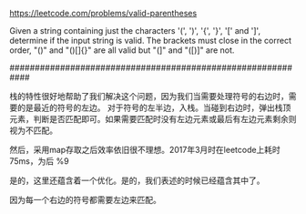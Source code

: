 https://leetcode.com/problems/valid-parentheses

Given a string containing just the characters '(', ')', '{', '}', '[' and ']', determine if the input string is valid.
The brackets must close in the correct order, "()" and "()[]{}" are all valid but "(]" and "([)]" are not.

############################################################

栈的特性很好地帮助了我们解决这个问题，因为我们当需要处理符号的右边时，需要的是最近的符号的左边。
对于符号的左半边，入栈。当碰到右边时，弹出栈顶元素，判断是否匹配即可。如果需要匹配时没有左边元素或最后有左边元素剩余则视为不匹配。


然后，采用map存取之后效率依旧很不理想。2017年3月时在leetcode上耗时75ms，为后 %9

是的，这里还蕴含着一个优化。是的，我们表述的时候已经蕴含其中了。

因为每一个右边的符号都需要左边来匹配。